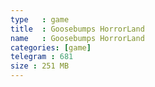 ```yaml
---
type   : game
title  : Goosebumps HorrorLand
name   : Goosebumps HorrorLand
categories: [game]
telegram : 681
size : 251 MB
---
```



